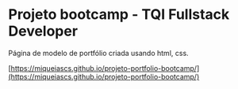 # Projeto bootcamp - TQI Fullstack Developer
Página de modelo de portfólio criada usando html, css.

[https://miqueiascs.github.io/projeto-portfolio-bootcamp/](https://miqueiascs.github.io/projeto-portfolio-bootcamp/)
